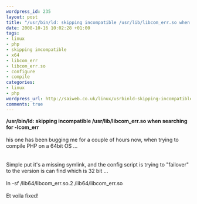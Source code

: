 ```yaml
--- 
wordpress_id: 235
layout: post
title: "/usr/bin/ld: skipping incompatible /usr/lib/libcom_err.so when searching for -lcom_err"
date: 2008-10-16 10:02:28 +01:00
tags: 
- linux
- php
- skipping imcompatible
- x64
- libcom_err
- libcom_err.so
- configure
- compile
categories: 
- linux
- php
wordpress_url: http://saiweb.co.uk/linux/usrbinld-skipping-incompatible-usrliblibcom_errso-when-searching-for-lcom_err
comments: true
---
```

<b>/usr/bin/ld: skipping incompatible /usr/lib/libcom_err.so when searching for -lcom_err</b><br /><br />his one has been bugging me for a couple of hours now, when trying to compile PHP on a 64bit OS ...<br /><br /><br />Simple put it's a missing symlink, and the config script is trying to "failover" to the version is can find which is 32 bit ...<br /><br />ln -sf /lib64/libcom_err.so.2 /lib64/libcom_err.so<br /><br />Et voila fixed!<br /><br /><br />
